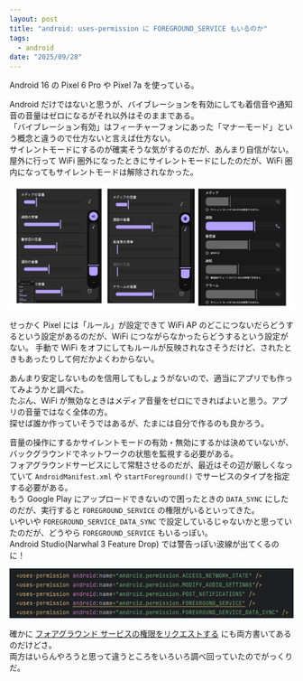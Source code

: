 ```yaml
---
layout: post
title: "android: uses-permission に FOREGROUND_SERVICE もいるのか"
tags:
  - android
date: "2025/09/28"
---
```


Android 16 の Pixel 6 Pro や Pixel 7a を使っている。

Android だけではないと思うが、バイブレーションを有効にしても着信音や通知音の音量はゼロになるがそれ以外はそのままである。  
「バイブレーション有効」はフィーチャーフォンにあった「マナーモード」という概念と違うので仕方ないと言えば仕方ない。  
サイレントモードにするのが確実そうな気がするのだが、あんまり自信がない。
屋外に行って WiFi 圏外になったときにサイレントモードにしたのだが、WiFi 圏内になってもサイレントモードは解除されなかった。

![image](images/20250928a-1.png)

せっかく Pixel には「ルール」が設定できて WiFi AP のどこにつないだらどうするという設定があるのだが、WiFi につながらなかったらどうするという設定がない。
手動で WiFi をオフにしてもルールが反映されなさそうだけど、されたときもあったりして何だかよくわからない。

あんまり安定しないものを信用してもしょうがないので、適当にアプリでも作ってみようかと調べた。  
たぶん、WiFi が無効なときはメディア音量をゼロにできればよいと思う。アプリの音量ではなく全体の方。  
探せば誰か作っていそうではあるが、たまには自分で作るのも良かろう。

音量の操作にするかサイレントモードの有効・無効にするかは決めていないが、バックグラウンドでネットワークの状態を監視する必要がある。  
フォアグラウンドサービスにして常駐させるのだが、最近はその辺が厳しくなっていて `AndroidManifest.xml` や `startForeground()` でサービスのタイプを指定する必要がある。  
もう Google Play にアップロードできないので困ったときの `DATA_SYNC` にしたのだが、実行すると `FOREGROUND_SERVICE` の権限がいるといってきた。  
いやいや `FOREGROUND_SERVICE_DATA_SYNC` で設定しているじゃないかと思っていたのだが、どうやら `FOREGROUND_SERVICE` もいるっぽい。  
Android Studio(Narwhal 3 Feature Drop) では警告っぽい波線が出てくるのに！

![image](images/20250928a-2.png)

確かに [フォアグラウンド サービスの権限をリクエストする](https://developer.android.com/develop/background-work/services/fgs/declare?hl=ja#request-permissions) にも両方書いてあるのだけどさ。  
両方はいらんやろうと思って違うところをいろいろ調べ回っていたのでがっくりだ。

